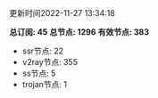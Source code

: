 更新时间2022-11-27 13:34:18

**总订阅: 45**
**总节点: 1296**
**有效节点: 383**
- ssr节点: 22
- v2ray节点: 355
- ss节点: 5
- trojan节点: 1
